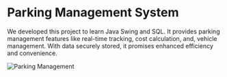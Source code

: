 # Parking Management System

We developed this project to learn Java Swing and SQL. It provides parking management features like real-time tracking, cost calculation, and, vehicle management. With data securely stored, it promises enhanced efficiency and convenience.

![Parking Management](https://github.com/aryareyhan/ParkingManagementSystem/assets/89510838/67e7e980-5b7a-4fd2-ab7f-89fbfd8d264b)
